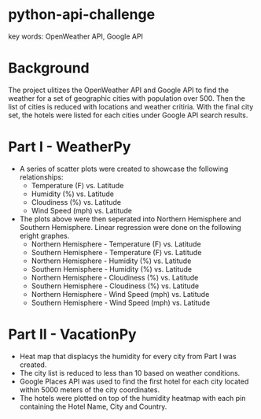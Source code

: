 # python-api-challenge
key words: OpenWeather API, Google API

# Background
The project ulitizes the OpenWeather API and Google API to find the weather for a set of geographic cities with population over 500. Then the list of cities is reduced with locations and weather critiria. With the final city set, the hotels were listed for each cities under Google API search results.

# Part I - WeatherPy
* A series of scatter plots were created to showcase the following relationships:
  * Temperature (F) vs. Latitude
  * Humidity (%) vs. Latitude
  * Cloudiness (%) vs. Latitude
  * Wind Speed (mph) vs. Latitude
* The plots above were then seperated into Northern Hemisphere and Southern Hemisphere. Linear regression were done on the following eright graphes.
  * Northern Hemisphere - Temperature (F) vs. Latitude
  * Southern Hemisphere - Temperature (F) vs. Latitude
  * Northern Hemisphere - Humidity (%) vs. Latitude
  * Southern Hemisphere - Humidity (%) vs. Latitude
  * Northern Hemisphere - Cloudiness (%) vs. Latitude
  * Southern Hemisphere - Cloudiness (%) vs. Latitude
  * Northern Hemisphere - Wind Speed (mph) vs. Latitude
  * Southern Hemisphere - Wind Speed (mph) vs. Latitude 
# Part II - VacationPy
* Heat map that displacys the humidity for every city from Part I was created.
* The city list is reduced to less than 10 based on weather conditions.
* Google Places API was used to find the first hotel for each city located within 5000 meters of the city coordinates.
* The hotels were plotted on top of the humidity heatmap with each pin containing the Hotel Name, City and Country. 
